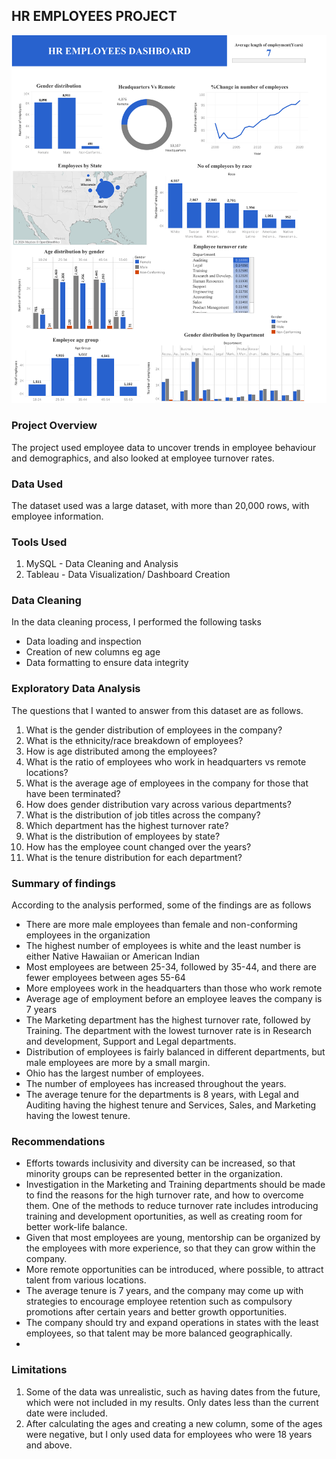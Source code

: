 ## HR EMPLOYEES PROJECT
![Dashboard](Dashboards/Dashboard_image.png)
### Project Overview 
The project used employee data to uncover trends in employee behaviour and demographics, and also looked at employee turnover rates. 
### Data Used
The dataset used was a large dataset, with more than 20,000 rows, with employee information. 
### Tools Used 
1. MySQL - Data Cleaning and Analysis 
2. Tableau - Data Visualization/ Dashboard Creation
### Data Cleaning
In the data cleaning process, I performed the following tasks
- Data loading and inspection 
- Creation of new columns eg age
- Data formatting to ensure data integrity
### Exploratory Data Analysis
The questions that I wanted to answer from this dataset are as follows. 
1. What is the gender distribution of employees in the company?
2. What is the ethnicity/race breakdown of employees?
3. How is age distributed among the employees?
4. What is the ratio of employees who work in headquarters vs remote locations?
5. What is the average age of employees in the company for those that have been terminated?
6. How does gender distribution vary across various departments?
7. What is the distribution of job titles across the company?
8. Which department has the highest turnover rate?
9. What is the distribution of employees by state?
10. How has the employee count changed over the years?
11. What is the tenure distribution for each department? 
### Summary of findings 
According to the analysis performed, some of the findings are as follows
- There are more male employees than female and non-conforming employees in the organization 
- The highest number of employees is white and the least number is either Native Hawaiian or American Indian
- Most employees are between 25-34, followed by 35-44, and there are fewer employees between ages 55-64
- More employees work in the headquarters than those who work remote
- Average age of employment before an employee leaves the company is 7 years 
- The Marketing department has the highest turnover rate, followed by Training. The department with the lowest turnover rate is in Research and development, Support and Legal departments. 
- Distribution of employees is fairly balanced in different departments, but male employees are more by a small margin. 
- Ohio has the largest number of employees. 
- The number of employees has increased throughout the years.
- The average tenure for the departments is 8 years, with Legal and Auditing having the highest tenure and Services, Sales, and Marketing having the lowest tenure. 
### Recommendations
- Efforts towards inclusivity and diversity can be increased, so that minority groups can be represented better in the organization.
- Investigation in the Marketing and Training departments should be made to find the reasons for the high turnover rate, and how to overcome them. One of the methods to reduce turnover rate includes introducing training and development oportunities, as well as creating room for better work-life balance.
- Given that most employees are young, mentorship can be organized by the employees with more experience, so that they can grow within the company. 
- More remote opportunities can be introduced, where possible, to attract talent from various locations. 
- The average tenure is 7 years, and the company may come up with strategies to encourage employee retention such as compulsory promotions after certain years and better growth opportunities. 
- The company should try and expand operations in states with the least employees, so that talent may be more balanced geographically.
- 
### Limitations 
1. Some of the data was unrealistic, such as having dates from the future, which were not included in my results. Only dates less than the current date were included. 
2. After calculating the ages and creating a new column, some of the ages were negative, but I only used data for employees who were 18 years and above. 

